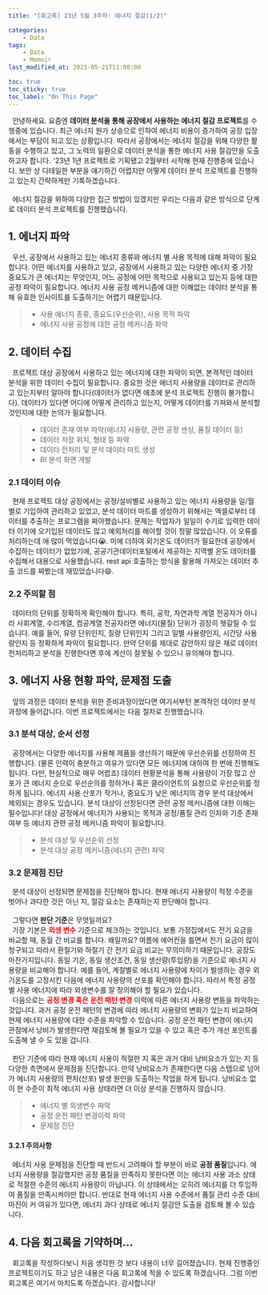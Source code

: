 ```yaml
---
title: "[회고록] 23년 5월 3주차: 에너지 절감(1/2)"

categories:
    - Data
tags:
    - Data
    - Memoir
last_modified_at: 2023-05-21T11:08:00

toc: true
toc_sticky: true
toc_label: "On This Page"
---
```


&#160; 안녕하세요. 요즘엔 **데이터 분석을 통해 공장에서 사용하는 에너지 절감 프로젝트**를 수행중에 있습니다. 최근 에너지 원가 상승으로 인하여 에너지 비용이 증가하여 공장 입장에서는 부담이 되고 있는 상황입니다. 따라서 공장에서는 에너지 절감을 위해 다양한 활동을 수행하고 있고, 그 노력의 일환으로 데이터 분석을 통한 에너지 사용 절감안을 도출하고자 합니다. '23년 1년 프로젝트로 기획됐고 2월부터 시작해 현재 진행중에 있습니다. 보안 상 디테일한 부분을 얘기하긴 어렵지만 어떻게 데이터 분석 프로젝트를 진행하고 있는지 간략하게만 기록하겠습니다.
<br><br>
&#160; 에너지 절감을 위하여 다양한 접근 방법이 있겠지만 우리는 다음과 같은 방식으로 단계로 데이터 분석 프로젝트를 진행했습니다.

## 1. 에너지 파악
&#160; 우선, 공장에서 사용하고 있는 에너지 종류와 에너지 별 사용 목적에 대해 파악이 필요합니다. 어떤 에너지를 사용하고 있고, 공장에서 사용하고 있는 다양한 에너지 중 가장 중요도가 큰 에너지는 무엇인지, 어느 공정에 어떤 목적으로 사용되고 있는지 등에 대한 공정 파악이 필요합니다. 에너지 사용 공정 메커니즘에 대한 이해없는 데이터 분석을 통해 유효한 인사이트를 도출하기는 어렵기 때문입니다.
> - 사용 에너지 종류, 중요도(우선순위), 사용 목적 파악
> - 에너지 사용 공정에 대한 공정 메커니즘 파악

## 2. 데이터 수집
&#160; 프로젝트 대상 공장에서 사용하고 있는 에너지에 대한 파악이 되면, 본격적인 데이터 분석을 위한 데이터 수집이 필요합니다. 중요한 것은 에너지 사용량을 데이터로 관리하고 있는지부터 알아야 합니다(데이터가 없다면 애초에 분석 프로젝트 진행이 불가합니다). 데이터가 있다면 어디에 어떻게 관리하고 있는지, 어떻게 데이터를 가져와서 분석할 것인지에 대한 논의가 필요합니다. 
> - 데이터 존재 여부 파악(에너지 사용량, 관련 공정 센싱, 품질 데이터 등)
> - 데이터 저장 위치, 형태 등 파악
> - 데이터 전처리 및 분석 데이터 마트 생성
> - BI 분석 화면 개발

### 2.1 데이터 이슈
&#160; 현재 프로젝트 대상 공장에서는 공정/설비별로 사용하고 있는 에너지 사용량을 일/월 별로 기입하여 관리하고 있었고, 분석 데이터 마트를 생성하기 위해서는 엑셀로부터 데이터를 추출하는 프로그램을 짜야했습니다. 문제는 작업자가 일일이 수기로 입력한 데이터 이기에 오기입된 데이터도 많고 예외처리를 해야할 것이 정말 많았습니다. 이 오류를 처리하는데 애 많이 먹었습니다😭. 이에 더하여 외기온도 데이터가 필요한데 공장에서 수집하는 데이터가 없었기에, 공공기관데이터포털에서 제공하는 지역별 온도 데이터를 수집해서 대용으로 사용했습니다. rest api 호출하는 방식을 활용해 가져오는 데이터 추출 코드를 짜봤는데 재밌었습니다😄.

### 2.2 주의할 점
&#160; 데이터의 단위를 정확하게 확인해야 합니다. 특히, 공학, 자연과학 계열 전공자가 아니라 사회계열, 수리계열, 컴공계열 전공자라면 에너지(물질) 단위가 굉장히 헷갈릴 수 있습니다. 예를 들어, 유량 단위인지, 질량 단위인지 그리고 일별 사용량인지, 시간당 사용량인지 등 정확하게 파악이 필요합니다. 만약 단위를 제대로 감안하지 않은 채로 데이터 전처리하고 분석을 진행한다면 후에 계산이 잘못될 수 있으니 유의해야 합니다.

## 3. 에너지 사용 현황 파악, 문제점 도출
&#160; 앞의 과정은 데이터 분석을 위한 준비과정이었다면 여기서부턴 본격적인 데이터 분석 과정에 들어갑니다. 이번 프로젝트에서는 다음 절차로 진행했습니다. 

### 3.1 분석 대상, 순서 선정
&#160; 공장에서는 다양한 에너지를 사용해 제품을 생산하기 때문에 우선순위를 선정하여 진행합니다. (물론 인력이 충분하고 여유가 있다면 모든 에너지에 대하여 한 번에 진행해도 됩니다. 다만, 현실적으로 매우 어렵죠) 데이터 현황분석을 통해 사용량이 가장 많고 산포가 큰 에너지 순으로 우선순의를 정하거나 혹은 클라이언트의 요청으로 우선순위를 정하게 됩니다. 에너지 사용 산포가 작거나, 중요도가 낮은 에너지의 경우 분석 대상에서 제외되는 경우도 있습니다. 분석 대상이 선정된다면 관련 공정 메커니즘에 대한 이해는 필수입니다! 대상 공정에서 에너지가 사용되는 목적과 공정/품질 관리 인자와 기준 존재 여부 등 에너지 관련 공정 메커니즘 파악이 필요합니다.   
> - 분석 대상 및 우선순위 선정
> - 분석 대상 공정 메커니즘(에너지 관련) 파악

### 3.2 문제점 진단
&#160; 분석 대상이 선정되면 문제점을 진단해야 합니다. 현재 에너지 사용량이 적정 수준을 벗어나 과다한 것은 아닌 지, 절감 요소는 존재하는지 판단해야 합니다. <br><br>
&#160; 그렇다면 **판단 기준**은 무엇일까요?<br>
&#160; 가장 기본은 <span style="color:red">**외생 변수**</span> 기준으로 체크하는 것입니다. 보통 가정집에서도 전기 요금을 비교할 때, 동월 간 비교를 합니다. 왜일까요? 여름에 에어컨을 틀면서 전기 요금이 많이 청구되고 따라서 환절기와 하절기 간 전기 요금 비교는 무의미하기 때문입니다. 공장도 마찬가지입니다. 동일 기온, 동일 생산조건, 동일 생산량(투입량)을 기준으로 에너지 사용량을 비교해야 합니다. 예를 들어, 계절별로 에너지 사용량에 차이가 발생하는 경우 외기온도를 고정시킨 다음에 에너지 사용량의 산포를 확인해야 합니다. 따라서 특정 공정별 사용 에너지에 따라 외생변수를 잘 정의해야 할 필요가 있습니다. <br>
&#160; 다음으로는 <span style="color:red">**공정 변경 혹은 운전 패턴 변경**</span> 이력에 따른 에너지 사용량 변동을 파악하는 것입니다. 과거 공정 운전 패턴의 변경에 따라 에너지 사용량의 변화가 있는지 비교하여 현재 에너지 사용량에 대한 수준을 파악할 수 있습니다. 공정 운전 패턴 변경이 에너지 관점에서 낭비가 발생한다면 재검토해 볼 필요가 있을 수 있고 혹은 추가 개선 포인트를 도출해 낼 수 도 있을 겁니다. <br><br>
&#160; 판단 기준에 따라 현재 에너지 사용이 적절한 지 혹은 과거 대비 낭비요소가 있는 지 등 다양한 측면에서 문제점을 진단합니다. 만약 낭비요소가 존재한다면 다음 스텝으로 넘어가 에너지 사용량의 편차(산포) 발생 원인을 도출하는 작업을 하게 됩니다. 낭비요소 없이 현 수준이 최적 에너지 사용 상태라면 더 이상 분석을 진행하지 않습니다.
> - 에너지 별 외생변수 파악
> - 공정 운전 패턴 변경이력 파악
> - 문제점 진단

#### 3.2.1 주의사항
&#160; 에너지 사용 문제점을 진단할 때 반드시 고려해야 할 부분이 바로 **공정 품질**입니다. 에너지 사용량을 절감했지만 공정 품질을 만족하지 못한다면 이는 에너지 사용 과소 상태로 적절한 수준의 에너지 사용량이 아닙니다. 이 상태에서는 오히려 에너지를 더 투입하여 품질을 만족시켜야만 합니다. 반대로 현재 에너지 사용 수준에서 품질 관리 수준 대비 마진이 커 여유가 있다면, 에너지 과다 상태로 에너지 절감안 도출을 검토해 볼 수 있습니다.

## 4. 다음 회고록을 기약하며...
&#160; 회고록을 작성하다보니 처음 생각한 것 보다 내용이 너무 길어졌습니다. 현재 진행중인 프로젝트이기도 하고 남은 내용은 다음 회고록에 적을 수 있도록 하겠습니다. 그럼 이번 회고록은 여기서 마치도록 하겠습니다. 감사합니다!